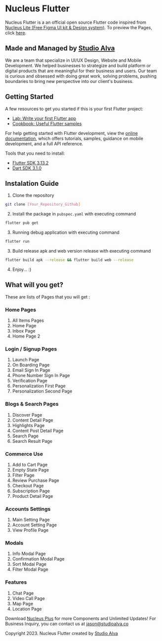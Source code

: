# Nucleus Flutter

Nucleus Flutter is a an official open source Flutter code inspired from [Nucleus Lite (Free Figma UI kit & Design system)](https://www.nucleus-ui.com/nucleus-lite).
To preview the Pages, click [here](https://studioalva-dev.github.io/nucleus-flutter-preview/#menuPagesAll).

## Made and Managed by [Studio Alva](https://studioalva.co/)
We are a team that specialize in UI/UX Design, Website and Mobile Development. 
We helped businesses to strategize and build platform or digital products that are meaningful for their business and users. 
Our team is curious and obsessed with doing great work, solving problems, pushing boundaries to bring new perspective into our client's business.

## Getting Started

A few resources to get you started if this is your first Flutter project:
- [Lab: Write your first Flutter app](https://docs.flutter.dev/get-started/codelab)
- [Cookbook: Useful Flutter samples](https://docs.flutter.dev/cookbook)

For help getting started with Flutter development, view the
[online documentation](https://docs.flutter.dev/), which offers tutorials,
samples, guidance on mobile development, and a full API reference.
  
Tools that you need to install:
- [Flutter SDK 3.13.2](https://storage.googleapis.com/flutter_infra_release/releases/stable/windows/flutter_windows_3.13.2-stable.zip)
- [Dart SDK 3.1.0](https://dart.dev/get-dart/archive)


## Instalation Guide
1. Clone the repository
```bash
git clone [Your_Repository_Github]
```
2. Install the package in `pubspec.yaml` with executing command
```bash
flutter pub get
```
3.  Running debug application with executing command
```bash
flutter run
```
3.  Build release apk and web version release with executing command
```bash
flutter build apk --release && flutter build web --release
```
4. Enjoy... :)

## What will you get?
These are lists of Pages that you will get :

### Home Pages
1. All Items Pages
2. Home Page
3. Inbox Page
4. Home Page 2

### Login / Signup Pages
1. Launch Page
2. On Boarding Page
3. Email Sign In Page
4. Phone Number Sign In Page
5. Verification Page
6. Personalization First Page
7. Personalization Second Page

### Blogs & Search Pages
1. Discover Page
2. Content Detail Page
3. Highlights Page
4. Content Post Detail Page
5. Search Page
6. Search Result Page

### Commerce Use
1. Add to Cart Page
2. Empty State Page
3. Filter Page
4. Review Purchase Page
5. Checkout Page
6. Subscription Page
7. Product Detail Page

### Accounts Settings
1. Main Setting Page
2. Account Setting Page
3. View Profile Page

### Modals
1. Info Modal Page
2. Confirmation Modal Page
3. Sort Modal Page
4. Filter Modal Page

### Features
1. Chat Page
2. Video Call Page
3. Map Page
4. Location Page


Download [Nucleus Plus](https://www.nucleus-ui.com/nucleus-plus) for more Components and Unlimited Updates!
For Business Inquiry, you can contact us at [jason@studioalva.co](mailto:jason@studioalva.co)

Copyright 2023. Nucleus Flutter created by [Studio Alva](https://studioalva.co/)
